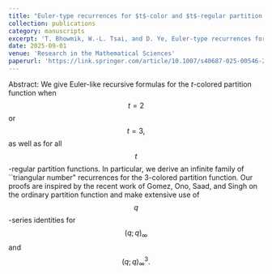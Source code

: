 ```yaml
---
title: "Euler-type recurrences for $t$-color and $t$-regular partition functions"
collection: publications
category: manuscripts
excerpt: 'T. Bhowmik, W.-L. Tsai, and D. Ye, Euler-type recurrences for $t$-color and $t$-regular partition functions, Research in the Mathematical Sciences 12, 69 (2025).'
date: 2025-09-01
venue: 'Research in the Mathematical Sciences'
paperurl: 'https://link.springer.com/article/10.1007/s40687-025-00546-2'
---
```


Abstract: We give Euler-like recursive formulas for the $t$-colored partition function when $$t=2$$ or $$t=3,$$ as well as for all $$t$$-regular partition functions. 
In particular, we derive an infinite family of ``triangular number" recurrences for the $3$-colored partition function. Our proofs are inspired by the 
recent work of Gomez, Ono, Saad, and Singh on the ordinary partition function and make extensive use of $$q$$-series identities for $$(q;q)_{\infty}$$ and $$(q;q)_{\infty}^3.$$
